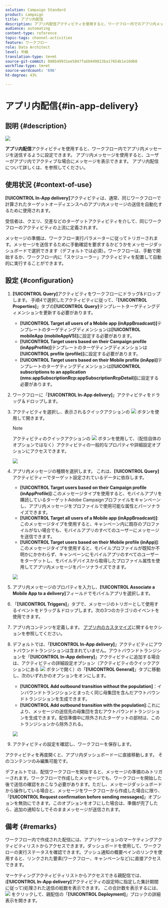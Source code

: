 ```yaml
---
solution: Campaign Standard
product: campaign
title: アプリ内配信
description: アプリ内配信アクティビティを使用すると、ワークフロー内でのアプリ内メッセージの送信を設定できます。
audience: automating
content-type: reference
topic-tags: channel-activities
feature: ワークフロー
role: Data Architect
level: 中級
translation-type: tm+mt
source-git-commit: 088b49931ee5047fa6b949813ba17654b1e10d60
workflow-type: tm+mt
source-wordcount: '696'
ht-degree: 43%

---
```



# アプリ内配信{#in-app-delivery}

## 説明 {#description}

![](assets/wkf_in_app_1.png)

**アプリ内配信**&#x200B;アクティビティを使用すると、ワークフロー内でアプリ内メッセージを送信するように設定できます。 アプリ内メッセージを使用すると、ユーザーがアプリ内でアクティブな場合にメッセージを表示できます。 アプリ内配信について詳しくは、[](../../channels/using/about-in-app-messaging.md)を参照してください。

## 使用状況 {#context-of-use}

**[!UICONTROL In-App delivery]**&#x200B;アクティビティは、通常、同じワークフローで計算されたターゲットオーディエンスへのアプリ内メッセージの送信を自動化するために使用されます。

受信者は、クエリ、交差などのターゲットアクティビティを介して、同じワークフローのアクティビティの上流に定義されます。

メッセージの準備は、ワークフロー実行パラメーターに従ってトリガーされます。メッセージを送信するために手動確認を要求するかどうかをメッセージダッシュボードで選択できます（デフォルトでは必須）。ワークフローは、手動で開始するか、ワークフロー内に「スケジューラー」アクティビティを配置して自動的に実行することができます。

## 設定 {#configuration}

1. **[!UICONTROL Query]**&#x200B;アクティビティをワークフローにドラッグ&amp;ドロップします。 手順4で選択したアクティビティに従って、「**[!UICONTROL Properties]**」タブの&#x200B;**[!UICONTROL Query]**&#x200B;テンプレートターゲティングディメンションを更新する必要があります。

   * **[!UICONTROL Target all users of a Mobile app (inAppBroadcast)]**&#x200B;テンプレートのターゲティングディメンションは&#x200B;**[!UICONTROL mobileApp (mobileAppV5)]**&#x200B;に設定する必要があります。
   * **[!UICONTROL Target users based on their Campaign profile (inAppProfile)]**&#x200B;テンプレートのターゲティングディメンションは&#x200B;**[!UICONTROL profile (profile)]**&#x200B;に設定する必要があります。
   * **[!UICONTROL Target users based on their Mobile profile (inApp)]**&#x200B;テンプレートのターゲティングディメンションは&#x200B;**[!UICONTROL subscriptions to an application (nms:appSubscriptionRcp:appSubscriptionRcpDetail)]**&#x200B;に設定する必要があります。

1. ワークフローに「**[!UICONTROL In-App delivery]**」アクティビティをドラッグ＆ドロップします。
1. アクティビティを選択し、表示されるクイックアクションの ![](assets/edit_darkgrey-24px.png) ボタンを使用して開きます。

   >[!NOTE]
   >
   >アクティビティのクイックアクションの ![](assets/dlv_activity_params-24px.png) ボタンを使用して、（配信自体のオプションではなく）アクティビティの一般的なプロパティや詳細設定オプションにアクセスできます。

   ![](assets/wkf_in_app_3.png)

1. アプリ内メッセージの種類を選択します。 これは、**[!UICONTROL Query]**&#x200B;アクティビティーでターゲット設定されているデータに依存します。

   * **[!UICONTROL Target users based on their Campaign profile (inAppProfile)]**:このメッセージタイプを使用すると、モバイルアプリを購読しているターゲットAdobe Campaignプロファイルをキャンペーンし、アプリ内メッセージをプロファイルで使用可能な属性とパーソナライズできます。
   * **[!UICONTROL Target all users of a Mobile app (inAppBroadcast)]**:このメッセージタイプを使用すると、キャンペーン内に既存のプロファイルがない場合でも、モバイルアプリのすべてのユーザーにメッセージを送信できます。
   * **[!UICONTROL Target users based on their Mobile profile (inApp)]**:このメッセージタイプを使用すると、モバイルプロファイルが既知か不明かにかかわらず、キャンペーンにモバイルアプリのすべてのユーザーをターゲットし、モバイルデバイスから取得したプロファイル属性を使用してアプリ内メッセージをパーソナライズできます。

   ![](assets/wkf_in_app_4.png)

1. アプリ内メッセージのプロパティを入力し、**[!UICONTROL Associate a Mobile App to a delivery]**&#x200B;フィールドでモバイルアプリを選択します。
1. 「**[!UICONTROL Triggers]**」タブで、メッセージのトリガーとして使用するイベントをドラッグ＆ドロップします。次の3つのカテゴリのイベントを使用できます。
1. アプリ内コンテンツを定義します。 [アプリ内のカスタマイズ](../../channels/using/customizing-an-in-app-message.md)に関するセクションを参照してください。
1. デフォルトでは、「**[!UICONTROL In-App delivery]**」アクティビティにアウトバウンドトランジションは含まれていません。アウトバウンドトランジションを「**[!UICONTROL In-App delivery]**」アクティビティに追加する場合は、アクティビティの詳細設定オプション（アクティビティのクイックアクションにある ![](assets/dlv_activity_params-24px.png) ボタンで開く）の「**[!UICONTROL General]**」タブに移動し、次のいずれかのオプションをオンにします。

   * **[!UICONTROL Add outbound transition without the population]**：インバウンドトランジションとまったく同じ母集団を含んだアウトバウンドトランジションを生成できます。
   * **[!UICONTROL Add outbound transition with the population]**:これにより、メッセージの送信先の母集団を含むアウトバウンドトランジションを生成できます。配信準備中に除外されたターゲットの部材は、このトランジションから除外される。

   ![](assets/wkf_in_app_5.png)

1. アクティビティの設定を確認し、ワークフローを保存します。

アクティビティを再度開くと、アプリ内ダッシュボードーに直接移動します。 そのコンテンツのみ編集可能です。

デフォルトでは、配信ワークフローを開始すると、メッセージの準備のみトリガーされます。ワークフローで作成したメッセージでも、ワークフローを開始した後で送信の確認をおこなう必要があります。ただし、メッセージダッシュボードから操作している場合と、メッセージをワークフローから作成した場合に限り、「**[!UICONTROL Request confirmation before sending messages]**」オプションを無効にできます。このオプションをオフにした場合は、準備が完了したら、追加の通知なしでそのままメッセージが送信されます。

## 備考 {#remarks}

ワークフロー内で作成された配信には、アプリケーションのマーケティングアクティビティリストからアクセスできます。ダッシュボードを使用して、ワークフローの実行ステータスを確認できます。プッシュ通知の概要ペインのリンクを使用すると、リンクされた要素(ワークフロー、キャンペーンなど)に直接アクセスできます。

マーケティングアクティビティリストからアクセスできる親配信では、(**[!UICONTROL In-App delivery]**&#x200B;アクティビティの設定時に指定した集計期間に従って)処理された送信の総数を表示できます。 この合計数を表示するには、![](assets/wkf_dlv_detail_button.png) をクリックして、親配信の「**[!UICONTROL Deployment]**」ブロックの詳細表示を開きます。

